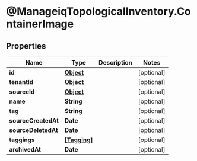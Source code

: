 # @ManageiqTopologicalInventory.ContainerImage

## Properties
Name | Type | Description | Notes
------------ | ------------- | ------------- | -------------
**id** | [**Object**](.md) |  | [optional] 
**tenantId** | [**Object**](.md) |  | [optional] 
**sourceId** | [**Object**](.md) |  | [optional] 
**name** | **String** |  | [optional] 
**tag** | **String** |  | [optional] 
**sourceCreatedAt** | **Date** |  | [optional] 
**sourceDeletedAt** | **Date** |  | [optional] 
**taggings** | [**[Tagging]**](Tagging.md) |  | [optional] 
**archivedAt** | **Date** |  | [optional] 


